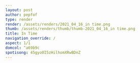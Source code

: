 ```yaml
---
layout: post
author: pepfof
type: render
render: /assets/renders/2021_04_16_in time.png
thumb: /assets/renders/thumb/thumb-2021_04_16_in time.png
title: In Time
navigation_override: /
aspect: 1/1
domcol: ^a69b9c
spotisong: 45gyo0I5zHilhomXRwBDnZ
---
```


<!--USER BEGIN 1-->

<!--USER END 1-->

<!--more-->
<!--USER BEGIN 2-->

<!--USER END 2-->

